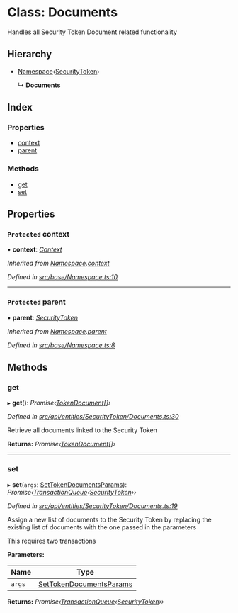 # Class: Documents

Handles all Security Token Document related functionality

## Hierarchy

* [Namespace](base.namespace.md)‹[SecurityToken](api_entities_securitytoken.securitytoken.md)›

  ↳ **Documents**

## Index

### Properties

* [context](api_entities_securitytoken.documents.md#protected-context)
* [parent](api_entities_securitytoken.documents.md#protected-parent)

### Methods

* [get](api_entities_securitytoken.documents.md#get)
* [set](api_entities_securitytoken.documents.md#set)

## Properties

### `Protected` context

• **context**: *[Context](context.context-1.md)*

*Inherited from [Namespace](base.namespace.md).[context](base.namespace.md#protected-context)*

*Defined in [src/base/Namespace.ts:10](https://github.com/PolymathNetwork/polymesh-sdk/blob/d7c2770/src/base/Namespace.ts#L10)*

___

### `Protected` parent

• **parent**: *[SecurityToken](api_entities_securitytoken.securitytoken.md)*

*Inherited from [Namespace](base.namespace.md).[parent](base.namespace.md#protected-parent)*

*Defined in [src/base/Namespace.ts:8](https://github.com/PolymathNetwork/polymesh-sdk/blob/d7c2770/src/base/Namespace.ts#L8)*

## Methods

###  get

▸ **get**(): *Promise‹[TokenDocument](../interfaces/types.tokendocument.md)[]›*

*Defined in [src/api/entities/SecurityToken/Documents.ts:30](https://github.com/PolymathNetwork/polymesh-sdk/blob/d7c2770/src/api/entities/SecurityToken/Documents.ts#L30)*

Retrieve all documents linked to the Security Token

**Returns:** *Promise‹[TokenDocument](../interfaces/types.tokendocument.md)[]›*

___

###  set

▸ **set**(`args`: [SetTokenDocumentsParams](../interfaces/api_procedures.settokendocumentsparams.md)): *Promise‹[TransactionQueue](base.transactionqueue.md)‹[SecurityToken](api_entities_securitytoken.securitytoken.md)››*

*Defined in [src/api/entities/SecurityToken/Documents.ts:19](https://github.com/PolymathNetwork/polymesh-sdk/blob/d7c2770/src/api/entities/SecurityToken/Documents.ts#L19)*

Assign a new list of documents to the Security Token by replacing the existing list of documents with the one passed in the parameters

This requires two transactions

**Parameters:**

Name | Type |
------ | ------ |
`args` | [SetTokenDocumentsParams](../interfaces/api_procedures.settokendocumentsparams.md) |

**Returns:** *Promise‹[TransactionQueue](base.transactionqueue.md)‹[SecurityToken](api_entities_securitytoken.securitytoken.md)››*
